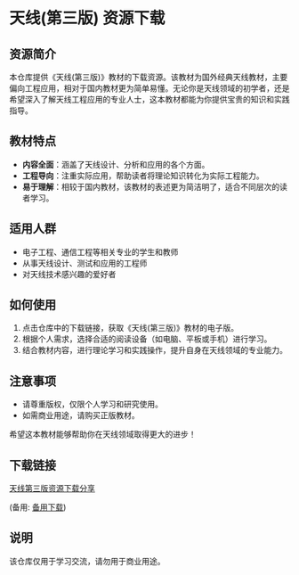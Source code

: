 # 天线(第三版) 资源下载

## 资源简介

本仓库提供《天线(第三版)》教材的下载资源。该教材为国外经典天线教材，主要偏向工程应用，相对于国内教材更为简单易懂。无论你是天线领域的初学者，还是希望深入了解天线工程应用的专业人士，这本教材都能为你提供宝贵的知识和实践指导。

## 教材特点

- **内容全面**：涵盖了天线设计、分析和应用的各个方面。
- **工程导向**：注重实际应用，帮助读者将理论知识转化为实际工程能力。
- **易于理解**：相较于国内教材，该教材的表述更为简洁明了，适合不同层次的读者学习。

## 适用人群

- 电子工程、通信工程等相关专业的学生和教师
- 从事天线设计、测试和应用的工程师
- 对天线技术感兴趣的爱好者

## 如何使用

1. 点击仓库中的下载链接，获取《天线(第三版)》教材的电子版。
2. 根据个人需求，选择合适的阅读设备（如电脑、平板或手机）进行学习。
3. 结合教材内容，进行理论学习和实践操作，提升自身在天线领域的专业能力。

## 注意事项

- 请尊重版权，仅限个人学习和研究使用。
- 如需商业用途，请购买正版教材。

希望这本教材能够帮助你在天线领域取得更大的进步！

## 下载链接
[天线第三版资源下载分享](https://pan.quark.cn/s/22faccb5400f) 

(备用: [备用下载](https://pan.baidu.com/s/1H-3KD2uKqHTe4D6gLGCmWQ?pwd=1234))

## 说明

该仓库仅用于学习交流，请勿用于商业用途。
